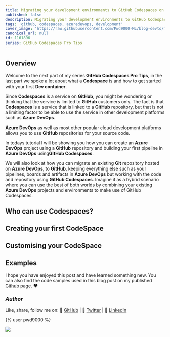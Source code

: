 ```yaml
---
title: Migrating your development environments to GitHub Codespaces on Azure DevOps
published: false
description: Migrating your development environments to GitHub Codespaces in Azure DevOps
tags: 'github, codespaces, azuredevops, development'
cover_image: 'https://raw.githubusercontent.com/Pwd9000-ML/blog-devto/main/posts/2022-GitHub-Codespaces-ado/assets/main01.png'
canonical_url: null
id: 1161896
series: GitHub Codespaces Pro Tips
---
```


## Overview

Welcome to the next part of my series **GitHub Codespaces Pro Tips**, in the last part we spoke a lot about what a **Codespace** is and how to get started with your first **Dev container**.  

Since **Codespaces** is a service on **GitHub**, you might be wondering or thinking that the service is limited to **GitHub** customers only. The fact is that **Codespaces** is a service that is linked to a **GitHub** repository, but that is not a limiting factor to be able to use the service in other development platforms such as **Azure DevOps**.  

**Azure DevOps** as well as most other popular cloud development platforms allows you to use **GitHub** repositories for your source code.  

In todays tutorial I will be showing you how you can create an **Azure DevOps** project using a **GitHub** repository and building your first pipeline in **Azure DevOps** using**GItHub Codespaces**.  

We will also look at how you can migrate an existing **Git** repository hosted on **Azure DevOps**, to **GitHub**, keeping everything else such as your pipelines, boards and artifacts in **Azure DevOps** but working with the code and repository using **GitHub Codespaces**. Imagine it as a hybrid scenario where you can use the best of both worlds by combining your existing **Azure DevOps** projects and environments to make use of GitHub Codespaces.  

## Who can use Codespaces?

## Creating your first CodeSpace

## Customising your CodeSpace

## Examples

I hope you have enjoyed this post and have learned something new. You can also find the code samples used in this blog post on my published [Github](https://github.com/Pwd9000-ML/GitHub-Codespaces-Lab) page. :heart:

### _Author_

Like, share, follow me on: :octopus: [GitHub](https://github.com/Pwd9000-ML) | :penguin: [Twitter](https://twitter.com/pwd9000) | :space_invader: [LinkedIn](https://www.linkedin.com/in/marcel-l-61b0a96b/)

{% user pwd9000 %}

<a href="https://www.buymeacoffee.com/pwd9000"><img src="https://img.buymeacoffee.com/button-api/?text=Buy me a coffee&emoji=&slug=pwd9000&button_colour=FFDD00&font_colour=000000&font_family=Cookie&outline_colour=000000&coffee_colour=ffffff"></a>
